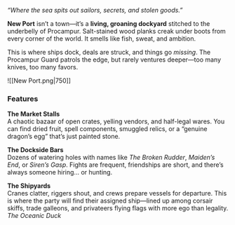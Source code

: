 
_“Where the sea spits out sailors, secrets, and stolen goods.”_

**New Port** isn’t a town—it’s a **living, groaning dockyard** stitched to the underbelly of Procampur. Salt-stained wood planks creak under boots from every corner of the world. It smells like fish, sweat, and ambition.

This is where ships dock, deals are struck, and things go _missing_. The Procampur Guard patrols the edge, but rarely ventures deeper—too many knives, too many favors.

![[New Port.png|750]]

### **Features**

**The Market Stalls**  
A chaotic bazaar of open crates, yelling vendors, and half-legal wares. You can find dried fruit, spell components, smuggled relics, or a “genuine dragon’s egg” that’s just painted stone.

**The Dockside Bars**  
Dozens of watering holes with names like _The Broken Rudder_, _Maiden’s End_, or _Siren’s Gasp_. Fights are frequent, friendships are short, and there’s always someone hiring… or hunting.

**The Shipyards**  
Cranes clatter, riggers shout, and crews prepare vessels for departure. This is where the party will find their assigned ship—lined up among corsair skiffs, trade galleons, and privateers flying flags with more ego than legality. _The Oceanic Duck_ 